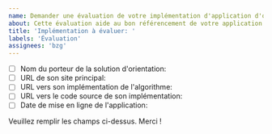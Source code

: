 ```yaml
---
name: Demander une évaluation de votre implémentation d'application d'orientation COVID 19
about: Cette évaluation aide au bon référencement de votre application
title: 'Implémentation à évaluer: '
labels: 'Évaluation'
assignees: 'bzg'
---
```


- [ ] Nom du porteur de la solution d'orientation:
- [ ] URL de son site principal:
- [ ] URL vers son implémentation de l'algorithme:
- [ ] URL vers le code source de son implémentation:
- [ ] Date de mise en ligne de l'application:

Veuillez remplir les champs ci-dessus.  Merci !
